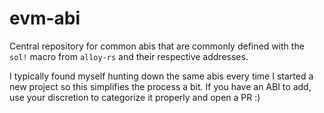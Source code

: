 # evm-abi
Central repository for common abis that are commonly defined with the `sol!` macro from `alloy-rs` and their respective addresses.

I typically found myself hunting down the same abis every time I started a new project so this simplifies the process a bit. If you have an ABI to add, use your discretion to categorize it properly and open a PR :)
